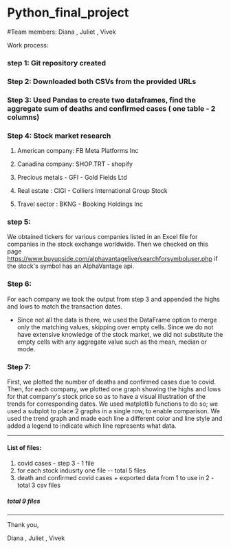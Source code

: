 # Python_final_project
#Team members: Diana , Juliet , Vivek

Work process: 

### step 1: Git repository created

### Step 2: Downloaded both CSVs from the provided URLs

### Step 3: Used Pandas to create two dataframes, find the aggregate sum of deaths and confirmed cases ( one table - 2 columns)

### Step 4: Stock market research
1. American company:  FB Meta Platforms Inc

2. Canadina company: SHOP.TRT - shopify

3. Precious metals - GFI  - Gold Fields Ltd

4. Real estate : CIGI - Colliers International Group Stock

5. Travel sector : BKNG -  Booking Holdings Inc

### step 5: 
We obtained tickers for various companies listed in an Excel file for companies in the stock exchange worldwide. Then
we checked on this page https://www.buyupside.com/alphavantagelive/searchforsymboluser.php if the stock's symbol has an
AlphaVantage api.

### Step 6:
For each company we took the output from step 3 and appended the highs and lows to match the transaction dates.

* Since not all the data is there, we used the DataFrame option to merge only the matching values, skipping over empty cells. Since
we do not have extensive knowledge of the stock market, we did not substitute the empty cells with any aggregate value such as the mean, median or mode.

### Step 7:
First, we plotted the number of deaths and confirmed cases due to covid. Then, for each company, we plotted one graph showing the highs and lows for that company's stock price so as to have a visual illustration of the trends for corresponding dates.
We used matplotlib functions to do so;  we used a subplot to place 2 graphs in a single row, to enable comparison.
We used the trend graph and made each line a different color and line style and added a legend to indicate which line represents what data. 

************************************************************************************************
#### List of files:
1. covid cases - step 3 - 1 file
2. for each stock indusrty one file -- total 5 files 
3. death and confirmed covid cases + exported data from 1 to use in 2 - total 3 csv files 

##### total 9 files 
************************************************************************************************

Thank you, 

Diana , Juliet , Vivek


